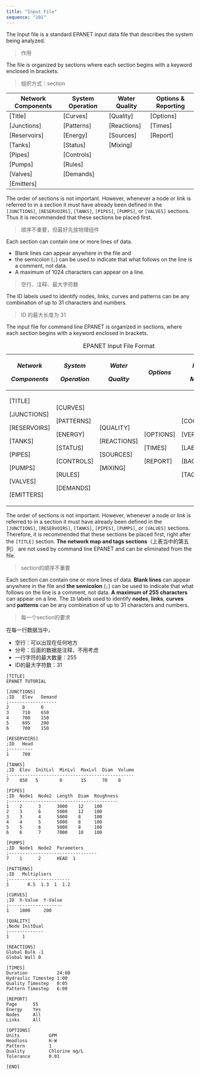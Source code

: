 ```yaml
---
title: "Input File"
sequence: "101"
---
```


The Input file is a standard EPANET input data file that describes the system being analyzed.

> 作用

The file is organized by sections where each section begins with a keyword enclosed in brackets.

> 组织方式：section

| Network Components | System Operation | Water Quality | Options & Reporting |
|--------------------|------------------|---------------|---------------------|
| [Title]            | [Curves]         | [Quality]     | [Options]           |
| [Junctions]        | [Patterns]       | [Reactions]   | [Times]             |
| [Reservoirs]       | [Energy]         | [Sources]     | [Report]            |
| [Tanks]            | [Status]         | [Mixing]      |                     |
| [Pipes]            | [Controls]       |               |                     |
| [Pumps]            | [Rules]          |               |                     |
| [Valves]           | [Demands]        |               |                     |
| [Emitters]         |                  |               |                     |

The order of sections is not important.
However, whenever a node or link is referred to in a section
it must have already been defined in the
`[JUNCTIONS]`, `[RESERVOIRS]`, `[TANKS]`, `[PIPES]`, `[PUMPS]`, or `[VALVES]` sections.
Thus it is recommended that these sections be placed first.

> 顺序不重要，但最好先放物理组件

Each section can contain one or more lines of data.

- Blank lines can appear anywhere in the file and
- the semicolon (`;`) can be used to indicate that what follows on the line is a comment, not data.
- A maximum of 1024 characters can appear on a line.

> 空行、注释、最大字符数

The ID labels used to identify nodes, links, curves and patterns
can be any combination of up to 31 characters and numbers.

> ID 的最大长度为 31

The input file for command line EPANET is organized in sections, where each section begins with a keyword enclosed in brackets.

<table>
    <caption>EPANET Input File Format</caption>
    <thead>
    <tr>
        <th>
            <p><em>Network</em></p>
            <p><em>Components</em></p>
        </th>
        <th>
            <p><em>System</em></p>
            <p><em>Operation</em></p>
        </th>
        <th>
            <p><em>Water</em></p>
            <p><em>Quality</em></p>
        </th>
        <th><em>Options</em></th>
        <th>
            <p><em>Network</em></p>
            <p><em>Map/Tags</em></p>
        </th>
    </tr>
    </thead>
    <tbody>
    <tr>
        <td>
            <p>[TITLE]</p>
            <p>[JUNCTIONS]</p>
            <p>[RESERVOIRS]</p>
            <p>[TANKS]</p>
            <p>[PIPES]</p>
            <p>[PUMPS]</p>
            <p>[VALVES]</p>
            <p>[EMITTERS]</p>
        </td>
        <td>
            <p>[CURVES]</p>
            <p>[PATTERNS]</p>
            <p>[ENERGY]</p>
            <p>[STATUS]</p>
            <p>[CONTROLS]</p>
            <p>[RULES]</p>
            <p>[DEMANDS]</p>
        </td>
        <td>
            <p>[QUALITY]</p>
            <p>[REACTIONS]</p>
            <p>[SOURCES]</p>
            <p>[MIXING]</p>
        </td>
        <td>
            <p>[OPTIONS]</p>
            <p>[TIMES]</p>
            <p>[REPORT]</p>
        </td>
        <td>
            <p>[COORDINATES]</p>
            <p>[VERTICES]</p>
            <p>[LABELS]</p>
            <p>[BACKDROP]</p>
            <p>[TAGS]</p>
        </td>
    </tr>
    </tbody>
</table>

The order of sections is not important.
However, whenever a node or link is referred to in a section
it must have already been defined in the `[JUNCTIONS]`, `[RESERVOIRS]`,
`[TANKS]`, `[PIPES]`, `[PUMPS]`, or `[VALVES]` sections.
Therefore, it is recommended that these sections be placed first,
right after the `[TITLE]` section.
**The network map and tags sections**（上表当中的第五列） are not used by command line EPANET
and can be eliminated from the file.

> section的顺序不重要

Each section can contain one or more lines of data.
**Blank lines** can appear anywhere in the file and
**the semicolon** (`;`) can be used to indicate that what follows on the line is a comment, not data.
**A maximum of 255 characters** can appear on a line.
The `ID` labels used to identify **nodes**, **links**, **curves** and **patterns**
can be any combination of up to 31 characters and numbers.

> 每一个section的要求

在每一行数据当中，

- 空行：可以出现在任何地方
- 分号：后面的数据是注释，不用考虑
- 一行字符的最大数量：255
- ID的最大字符数：31

```text
[TITLE]
EPANET TUTORIAL

[JUNCTIONS]
;ID   Elev   Demand
;------------------
2     0      0
3     710    650
4     700    150
5     695    200
6     700    150

[RESERVOIRS]
;ID   Head
;---------
1     700

[TANKS]
;ID  Elev  InitLvl  MinLvl  MaxLvl  Diam  Volume
;-----------------------------------------------
7    850   5        0       15      70    0

[PIPES]
;ID  Node1  Node2  Length  Diam  Roughness
;-----------------------------------------
1    2      3      3000    12    100
2    3      6      5000    12    100
3    3      4      5000    8     100
4    4      5      5000    8     100
5    5      6      5000    8     100
6    6      7      7000    10    100

[PUMPS]
;ID  Node1  Node2  Parameters
;---------------------------------
7    1      2      HEAD  1

[PATTERNS]
;ID   Multipliers
;-----------------------
1       0.5  1.3  1  1.2

[CURVES]
;ID  X-Value  Y-Value
;--------------------
1    1000     200

[QUALITY]
;Node InitQual
;-------------
1     1

[REACTIONS]
Global Bulk -1
Global Wall 0

[TIMES]
Duration           24:00
Hydraulic Timestep 1:00
Quality Timestep   0:05
Pattern Timestep   6:00

[REPORT]
Page      55
Energy    Yes
Nodes     All
Links     All

[OPTIONS]
Units           GPM
Headloss        H-W
Pattern         1
Quality         Chlorine mg/L
Tolerance       0.01

[END]
```

